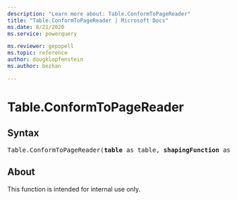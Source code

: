 ```yaml
---
description: "Learn more about: Table.ConformToPageReader"
title: "Table.ConformToPageReader | Microsoft Docs"
ms.date: 8/21/2020
ms.service: powerquery

ms.reviewer: gepopell
ms.topic: reference
author: dougklopfenstein
ms.author: bezhan

---
```

# Table.ConformToPageReader

## Syntax

<pre>
Table.ConformToPageReader(<b>table</b> as table, <b>shapingFunction</b> as function) as table
</pre>
  
## About  
This function is intended for internal use only.
